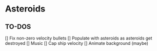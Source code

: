 # Asteroids

TO-DOS
-----
[] Fix non-zero velocity bullets
[] Populate with asteroids as asteroids get destroyed
[] Music
[] Cap ship velocity
[] Animate background (maybe)